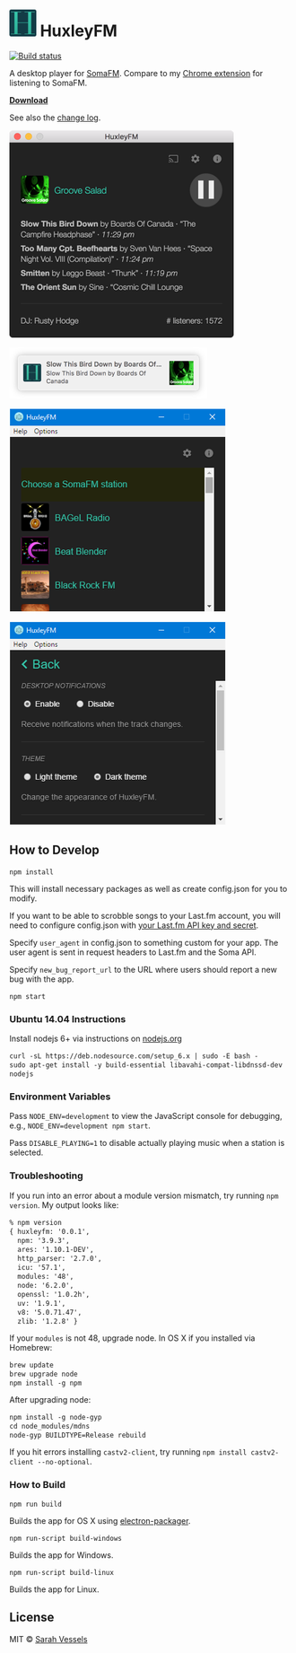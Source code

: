 # ![logo](https://raw.githubusercontent.com/cheshire137/huxleyfm/master/images/icon48.png) HuxleyFM

[![Build status](https://travis-ci.org/cheshire137/huxleyfm.svg?branch=master)](https://travis-ci.org/cheshire137/huxleyfm)

A desktop player for [SomaFM](http://somafm.com/). Compare to my [Chrome extension](https://github.com/cheshire137/soma-chrome) for listening to SomaFM.

**[Download](https://github.com/cheshire137/huxleyfm/releases)**

See also the [change log](CHANGELOG.md).

![Screenshot of OS X app](https://raw.githubusercontent.com/cheshire137/huxleyfm/master/screenshot-os-x.png)

![Screenshot of OS X notification](https://raw.githubusercontent.com/cheshire137/huxleyfm/master/screenshot-notification.png)

![Screenshot of Windows station menu](https://raw.githubusercontent.com/cheshire137/huxleyfm/master/huxleyfm-choose-station.png)

![Screenshot of Windows settings](https://raw.githubusercontent.com/cheshire137/huxleyfm/master/huxleyfm-settings.png)

## How to Develop

    npm install

This will install necessary packages as well as create config.json for you to modify.

If you want to be able to scrobble songs to your Last.fm account, you will need to configure config.json with [your Last.fm API key and secret](http://www.last.fm/api/account/create).

Specify `user_agent` in config.json to something custom for your app. The user agent is sent in request headers to Last.fm and the Soma API.

Specify `new_bug_report_url` to the URL where users should report a new bug with the app.

    npm start

### Ubuntu 14.04 Instructions

Install nodejs 6+ via instructions on [nodejs.org](https://nodejs.org/en/download/package-manager/#debian-and-ubuntu-based-linux-distributions)

	curl -sL https://deb.nodesource.com/setup_6.x | sudo -E bash -
	sudo apt-get install -y build-essential libavahi-compat-libdnssd-dev nodejs

### Environment Variables

Pass `NODE_ENV=development` to view the JavaScript console for debugging, e.g., `NODE_ENV=development npm start`.

Pass `DISABLE_PLAYING=1` to disable actually playing music when a station is selected.

### Troubleshooting

If you run into an error about a module version mismatch, try running `npm version`. My output looks like:

```
% npm version
{ huxleyfm: '0.0.1',
  npm: '3.9.3',
  ares: '1.10.1-DEV',
  http_parser: '2.7.0',
  icu: '57.1',
  modules: '48',
  node: '6.2.0',
  openssl: '1.0.2h',
  uv: '1.9.1',
  v8: '5.0.71.47',
  zlib: '1.2.8' }
```

If your `modules` is not 48, upgrade node. In OS X if you installed via Homebrew:

    brew update
    brew upgrade node
    npm install -g npm

After upgrading node:

    npm install -g node-gyp
    cd node_modules/mdns
    node-gyp BUILDTYPE=Release rebuild

If you hit errors installing `castv2-client`, try running `npm install castv2-client --no-optional`.

### How to Build

    npm run build

Builds the app for OS X using [electron-packager](https://github.com/electron-userland/electron-packager).

    npm run-script build-windows

Builds the app for Windows.

    npm run-script build-linux

Builds the app for Linux.

## License

MIT © [Sarah Vessels](http://3till7.net)
